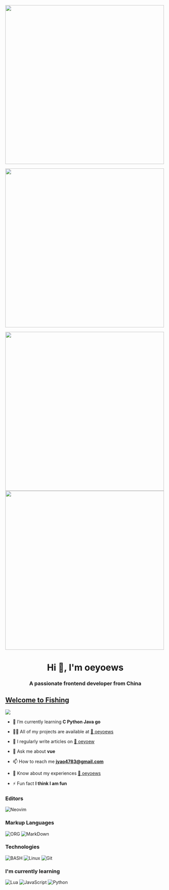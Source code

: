 <a href="https://dream-plan.cn"><img style="width:500px;" class="oimg " src="https://user-images.githubusercontent.com/62864752/155082301-d777c58f-d495-42d7-8dba-59ca844379e7.jpg"></a>

<img class="oimg" style="width: 500px;" src="https://activity-graph.herokuapp.com/graph?username=oeyoews&theme=react-dark&hide_title=true&hide_border=true&area=true"/>

<p align="left">
 <img img style="width: 500px;" class="oimg" src="https://github-profile-trophy.vercel.app/?username=oeyoews&theme=algolia&row=2&column=3&no-frame=true" width="37%"/>
 <img img style="width: 500px;" class="oimg" src="https://github-readme-stats.vercel.app/api?username=oeyoews&show_icons=true&theme=radical&&hide_border=true" width="55.5%"/>
</p>

<h1 align="center">Hi 👋, I'm oeyoews</h1>
<h3 align="center">A passionate frontend developer from China</h3>

## [Welcome to Fishing](https://oeyoew.fun)  
<a href="https://oeyoew.fun">
<img src="https://komarev.com/ghpvc/?username=oeyoews&color=blueviolet&style=flat-square&label=🌽  Nice+To+Meet+U"></a>



- 🌱 I’m currently learning **C Python Java go**

- 👨‍💻 All of my projects are available at [🌽 oeyoews](https://github.com/oeyoews)

- 📝 I regularly write articles on [🌽 oeyoew](https://oeyoew.fun)

- 💬 Ask me about **vue**

- 📫 How to reach me **jyao4783@gmail.com**

- 📄 Know about my experiences [🌽 oeyoews](https://github.com/oeyoews)

- ⚡ Fun fact **I think I am fun**

<h3>Editors</h3>
<p>
  <img src="https://img.shields.io/badge/Neovim-57A143?logo=neovim&logoColor=white&style=for-the-badge" alt="Neovim" />
</p>

<h3>Markup Languages</h3>
<p>
  <img src="https://img.shields.io/badge/ORG-d474c9?style=for-the-badge&logo=org&logoColor=white" alt="ORG" />
  <img src="https://img.shields.io/badge/Markdown-000000?style=for-the-badge&logo=markdown&logoColor=white" alt="MarkDown" />
</p> 


<h3>Technologies</h3>
<p>
  <img src="https://img.shields.io/badge/SHELL-121011?style=for-the-badge&logo=gnu-bash&logoColor=white" alt="BASH" />
  <img src="https://img.shields.io/badge/Linux-FCC624?style=for-the-badge&logo=linux&logoColor=black" alt="Linux" />
  <img src="https://img.shields.io/badge/Git-F05032?style=for-the-badge&logo=git&logoColor=white" alt="Git" />
</p>

<h3>I'm currently learning</h3>
<p>
  <img src="https://img.shields.io/badge/LUA-2c2cc7?style=for-the-badge&logo=lua&logoColor=white" alt="Lua" />
  <img src="https://img.shields.io/badge/JavaScript-F7DF1E?style=for-the-badge&logo=javascript&logoColor=black" alt="JavaScript" />
  <img src="https://img.shields.io/badge/Python-3776AB?style=for-the-badge&logo=python&logoColor=white" alt="Python" />
</p>

